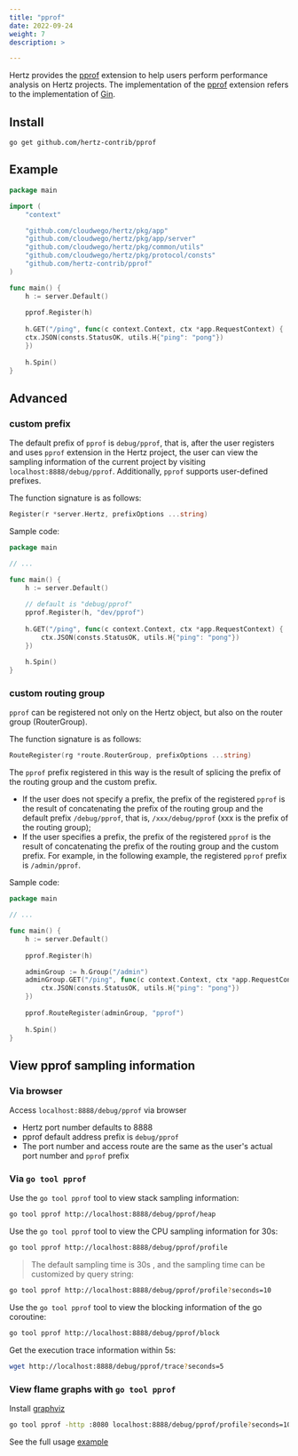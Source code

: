 ```yaml
---
title: "pprof"
date: 2022-09-24
weight: 7
description: >

---
```



Hertz provides the [pprof](https://github.com/hertz-contrib/pprof) extension to help users perform performance analysis on Hertz projects. The implementation of the [pprof](https://github.com/hertz-contrib/pprof) extension refers to the implementation of [Gin](https://github.com/gin-contrib/pprof).


## Install

```shell
go get github.com/hertz-contrib/pprof
```

## Example

```go
package main

import (
	"context"

	"github.com/cloudwego/hertz/pkg/app"
	"github.com/cloudwego/hertz/pkg/app/server"
	"github.com/cloudwego/hertz/pkg/common/utils"
	"github.com/cloudwego/hertz/pkg/protocol/consts"
	"github.com/hertz-contrib/pprof"
)

func main() {
    h := server.Default()
    
    pprof.Register(h)
    
    h.GET("/ping", func(c context.Context, ctx *app.RequestContext) {
    ctx.JSON(consts.StatusOK, utils.H{"ping": "pong"})
    })
    
    h.Spin()
}
```

## Advanced

### custom prefix

The default prefix of `pprof` is `debug/pprof`, that is, after the user registers and uses `pprof` extension in the Hertz project, the user can view the sampling information of the current project by visiting `localhost:8888/debug/pprof`. Additionally, `pprof` supports user-defined prefixes.


The function signature is as follows:
```go
Register(r *server.Hertz, prefixOptions ...string)
```

Sample code:
```go
package main

// ...

func main() {
    h := server.Default()
    
    // default is "debug/pprof"
    pprof.Register(h, "dev/pprof")
    
    h.GET("/ping", func(c context.Context, ctx *app.RequestContext) {
        ctx.JSON(consts.StatusOK, utils.H{"ping": "pong"})
    })
    
    h.Spin()
}
```

### custom routing group

`pprof` can be registered not only on the Hertz object, but also on the router group (RouterGroup).

The function signature is as follows:
```go
RouteRegister(rg *route.RouterGroup, prefixOptions ...string)
```
The `pprof` prefix registered in this way is the result of splicing the prefix of the routing group and the custom prefix.
* If the user does not specify a prefix, the prefix of the registered `pprof` is the result of concatenating the prefix of the routing group and the default prefix `/debug/pprof`, that is, `/xxx/debug/pprof` (xxx is the prefix of the routing group);
* If the user specifies a prefix, the prefix of the registered `pprof` is the result of concatenating the prefix of the routing group and the custom prefix. For example, in the following example, the registered `pprof` prefix is `/admin/pprof`.

Sample code:
```go
package main

// ...

func main() {
    h := server.Default()
    
    pprof.Register(h)

    adminGroup := h.Group("/admin")
    adminGroup.GET("/ping", func(c context.Context, ctx *app.RequestContext) {
        ctx.JSON(consts.StatusOK, utils.H{"ping": "pong"})
    })
    
    pprof.RouteRegister(adminGroup, "pprof")
    
    h.Spin()
}
```

## View pprof sampling information

### Via browser

Access `localhost:8888/debug/pprof` via browser

* Hertz port number defaults to 8888
* pprof default address prefix is `debug/pprof`
* The port number and access route are the same as the user's actual port number and `pprof` prefix

### Via `go tool pprof` 

Use the `go tool pprof` tool to view stack sampling information:

```bash
go tool pprof http://localhost:8888/debug/pprof/heap
```

Use the `go tool pprof` tool to view the CPU sampling information for 30s:

```bash
go tool pprof http://localhost:8888/debug/pprof/profile
```

> The default sampling time is 30s , and the sampling time can be customized by query string:

```bash
go tool pprof http://localhost:8888/debug/pprof/profile?seconds=10
```

Use the `go tool pprof` tool to view the blocking information of the go coroutine:

```bash
go tool pprof http://localhost:8888/debug/pprof/block
```

Get the execution trace information within 5s:

```bash
wget http://localhost:8888/debug/pprof/trace?seconds=5
```


### View flame graphs with `go tool pprof`

Install [graphviz](http://www.graphviz.org/download/)

```bash
go tool pprof -http :8080 localhost:8888/debug/pprof/profile?seconds=10
```

See the full usage [example](https://github.com/hertz-contrib/pprof/tree/main/example)
